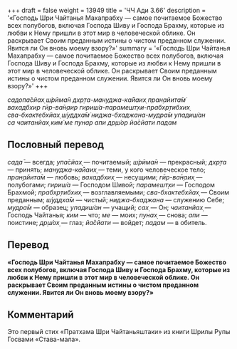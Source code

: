 +++
draft = false
weight = 13949
title = 'ЧЧ Ади 3.66'
description = '«Господь Шри Чайтанья Махапрабху — самое почитаемое Божество всех полубогов, включая Господа Шиву и Господа Брахму, которые из любви к Нему пришли в этот мир в человеческой облике. Он раскрывает Своим преданным истины о чистом преданном служении. Явится ли Он вновь моему взору?»'
summary = '«Господь Шри Чайтанья Махапрабху — самое почитаемое Божество всех полубогов, включая Господа Шиву и Господа Брахму, которые из любви к Нему пришли в этот мир в человеческой облике. Он раскрывает Своим преданным истины о чистом преданном служении. Явится ли Он вновь моему взору?»'
+++

_садопа̄сйах̣ ш́рӣма̄н дхр̣та-мануджа-ка̄йаих̣ пран̣айита̄м̇  
вахадбхир гӣр-ва̄н̣аир гириш́а-парамешт̣хи-прабхр̣тибхих̣  
сва-бхактебхйах̣ ш́уддха̄м̇ ниджа-бхаджана-мудра̄м упадиш́ан  
са чаитанйах̣ ким̇ ме пунар апи др̣ш́ор йа̄сйати падам_

## Пословный перевод

_сада̄_ — всегда; _упа̄сйах̣_ — почитаемый; _ш́рӣма̄н_ — прекрасный; _дхр̣та_ — принять; _мануджа_\-_ка̄йаих̣_ — теми, у кого человеческое тело; _пран̣айита̄м_ — любовь; _вахадбхих̣_ — несущими; _гӣр_\-_ва̄н̣аих̣_ — полубогами; _гириш́а_ — Господом Шивой; _парамешт̣хи_ — Господом Брахмой; _прабхр̣тибхих̣_ — возглавляемыми; _сва_\-_бхактебхйах̣_ — Своим преданным; _ш́уддха̄м_ — чистый; _ниджа_\-_бхаджана_ — служению Себе; _мудра̄м_ — образец; _упадиш́ан_ — учащий; _сах̣_ — Он; _чаитанйах̣_ — Господь Чайтанья; _ким_ — что; _ме_ — моих; _пунах̣_ — снова; _апи_ — поистине; _др̣ш́ох̣_ — глаз; _йа̄сйати_ — войдет; _падам_ — в обитель.

## Перевод

**«Господь Шри Чайтанья Махапрабху — самое почитаемое Божество всех полубогов, включая Господа Шиву и Господа Брахму, которые из любви к Нему пришли в этот мир в человеческой облике. Он раскрывает Своим преданным истины о чистом преданном служении. Явится ли Он вновь моему взору?»**

## Комментарий

Это первый стих «Пратхама Шри Чайтаньяштаки» из книги Шрилы Рупы Госвами «Става-мала».
